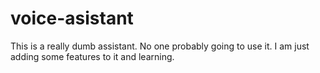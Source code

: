 # voice-asistant
This is a really dumb assistant.
No one probably going to use it.
I am just adding some features to it and learning.
